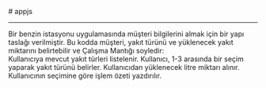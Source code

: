 #   a p p j s

------
Bir benzin istasyonu uygulamasında müşteri bilgilerini almak için bir yapı taslağı verilmiştir. Bu kodda müşteri, yakıt türünü ve yüklenecek yakıt miktarını belirtebilir ve Çalışma Mantığı soyledir:<br>
Kullanıcıya mevcut yakıt türleri listelenir.
Kullanıcı, 1-3 arasında bir seçim yaparak yakıt türünü belirler.
Kullanıcıdan yüklenecek litre miktarı alınır.
Kullanıcının seçimine göre işlem özeti yazdırılır.


 

